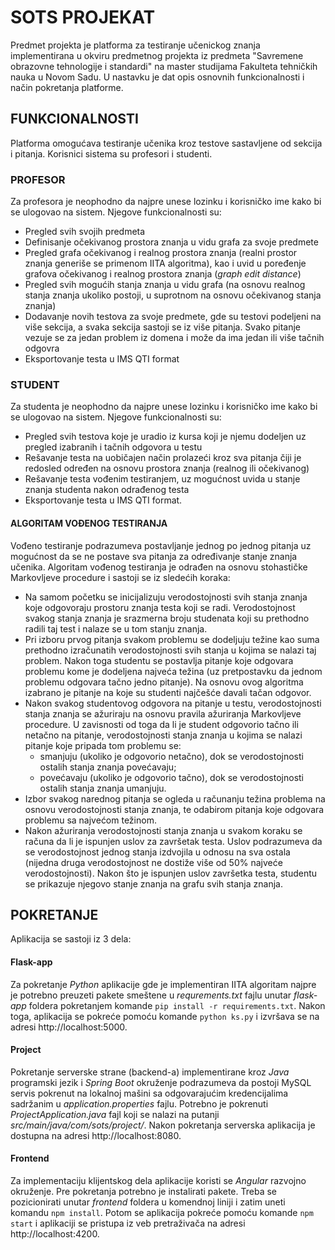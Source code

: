 # SOTS PROJEKAT
Predmet projekta je platforma za testiranje učenickog znanja  implementirana u okviru predmetnog projekta iz predmeta "Savremene obrazovne tehnologije i standardi" na master studijama Fakulteta tehničkih nauka u Novom Sadu.
U nastavku je dat opis osnovnih funkcionalnosti i način pokretanja platforme.

## FUNKCIONALNOSTI
Platforma omogućava testiranje učenika kroz testove sastavljene od sekcija i pitanja. Korisnici sistema su profesori i studenti.

### PROFESOR
Za profesora je neophodno da najpre unese lozinku i korisničko ime kako bi se ulogovao na sistem. Njegove funkcionalnosti su:
- Pregled svih svojih predmeta
- Definisanje očekivanog prostora znanja u vidu grafa za svoje predmete
- Pregled grafa očekivanog i realnog prostora znanja (realni prostor znanja generiše se primenom IITA algoritma), kao i uvid u poređenje grafova očekivanog i realnog prostora znanja (*graph edit distance*)
- Pregled svih mogućih stanja znanja u vidu grafa (na osnovu realnog stanja znanja ukoliko postoji, u suprotnom na osnovu očekivanog stanja znanja)
- Dodavanje novih testova za svoje predmete, gde su testovi podeljeni na više sekcija, a svaka sekcija sastoji se iz više pitanja. Svako pitanje vezuje se za jedan problem iz domena i može da ima jedan ili više tačnih odgovra
- Eksportovanje testa u IMS QTI format

### STUDENT
Za studenta je neophodno da najpre unese lozinku i korisničko ime kako bi se ulogovao na sistem. Njegove funkcionalnosti su:
- Pregled svih testova koje je uradio iz kursa koji je njemu dodeljen uz pregled izabranih i tačnih odgovora u testu
- Rešavanje testa na uobičajen način prolazeći kroz sva pitanja čiji je redosled određen na osnovu prostora znanja (realnog ili očekivanog)
- Rešavanje testa vođenim testiranjem, uz mogućnost uvida u stanje znanja studenta nakon odrađenog testa
- Eksportovanje testa u IMS QTI format.
#### ALGORITAM VOĐENOG TESTIRANJA
Vođeno testiranje podrazumeva postavljanje jednog po jednog pitanja uz mogućnost da se ne postave sva pitanja za određivanje stanje znanja učenika.
Algoritam vođenog testiranja je odrađen na osnovu stohastičke Markovljeve procedure i sastoji se iz sledećih koraka:
- Na samom početku se inicijalizuju verodostojnosti svih stanja znanja koje odgovoraju prostoru znanja testa koji se radi. Verodostojnost svakog stanja znanja
		je srazmerna broju studenata koji su prethodno radili taj test i nalaze se u tom stanju znanja.
- Pri izboru prvog pitanja svakom problemu se dodeljuju težine kao suma prethodno izračunatih verodostojnosti svih stanja u kojima se nalazi taj problem. Nakon toga studentu se postavlja pitanje koje odgovara problemu kome je dodeljena najveća težina (uz pretpostavku da jednom problemu odgovara tačno jedno pitanje). Na osnovu ovog algoritma izabrano je pitanje na koje su studenti najčešće davali tačan odgovor. 	
- Nakon svakog studentovog odgovora na pitanje u testu, verodostojnosti stanja znanja se ažuriraju na osnovu pravila ažuriranja Markovljeve procedure. U zavisnosti od toga
		da li je student odgovorio tačno ili netačno na pitanje, verodostojnosti stanja znanja u kojima se nalazi pitanje koje pripada tom problemu se:
    - smanjuju (ukoliko je odgovorio netačno), dok se verodostojnosti ostalih stanja znanja povećavaju;
    - povećavaju (ukoliko je odgovorio tačno), dok se verodostojnosti ostalih stanja znanja umanjuju. 
- Izbor svakog narednog pitanja se ogleda u računanju težina problema na osnovu verodostojnosti stanja znanja, te odabirom pitanja koje odgovara problemu sa najvećom težinom.
- Nakon ažuriranja verodostojnosti stanja znanja u svakom koraku se računa da li je ispunjen uslov za završetak testa. Uslov podrazumeva da se verodostojnost jednog stanja
		izdvojila u odnosu na sva ostala (nijedna druga verodostojnost ne dostiže više od 50% najveće verodostojnosti). Nakon što je ispunjen uslov završetka testa, studentu se prikazuje njegovo stanje znanja na grafu svih stanja znanja.	

## POKRETANJE
Aplikacija se sastoji iz 3 dela:

#### Flask-app
Za pokretanje *Python* aplikacije gde je implementiran IITA algoritam najpre je potrebno preuzeti pakete smeštene u *requrements.txt* fajlu unutar *flask-app* foldera pokretanjem komande ```pip install -r requirements.txt```. Nakon toga, aplikacija se pokreće pomoću komande ```python ks.py``` i izvršava se na adresi http://localhost:5000.

#### Project
Pokretanje serverske strane (backend-a) implementirane kroz *Java* programski jezik i *Spring Boot* okruženje podrazumeva da postoji MySQL servis pokrenut na lokalnoj mašini sa 
odgovarajućim kredencijalima sadržanim u *application.properties* fajlu. Potrebno je pokrenuti *ProjectApplication.java* fajl koji se nalazi na putanji *src/main/java/com/sots/project/*. Nakon pokretanja serverska aplikacija je dostupna na adresi http://localhost:8080.

#### Frontend
Za implementaciju klijentskog dela aplikacije koristi se *Angular* razvojno okruženje. Pre pokretanja potrebno je instalirati pakete. Treba se pozicionirati unutar *frontend* foldera u komendnoj liniji i zatim uneti komandu ```npm install```. Potom se aplikacija pokreće pomoću komande ```npm start``` i aplikaciji se pristupa iz veb pretraživača na adresi http://localhost:4200.
